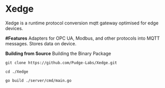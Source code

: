 # Xedge
Xedge is a runtime protocol conversion mqtt gateway optimised for edge devices.

**#Features**
Adapters for OPC UA, Modbus, and other protocols into MQTT messages.
Stores data on device.

**Building from Source**
Building the Binary Package

```
git clone https://github.com/Pudge-Labs/Xedge.git

cd ./Xedge

go build ./server/cmd/main.go
